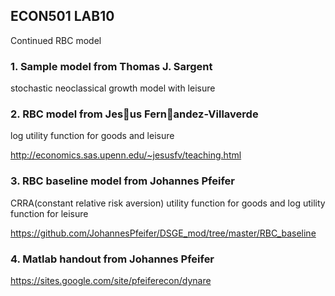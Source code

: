 

## ECON501 LAB10

Continued RBC model


### 1. Sample model from Thomas J. Sargent

stochastic neoclassical growth model with leisure

### 2. RBC model from Jesus Fernandez-Villaverde

log utility function for goods and leisure

http://economics.sas.upenn.edu/~jesusfv/teaching.html




### 3. RBC baseline model from Johannes Pfeifer

CRRA(constant relative risk aversion) utility function for goods and log utility function for leisure

https://github.com/JohannesPfeifer/DSGE_mod/tree/master/RBC_baseline



### 4. Matlab handout from Johannes Pfeifer

https://sites.google.com/site/pfeiferecon/dynare

